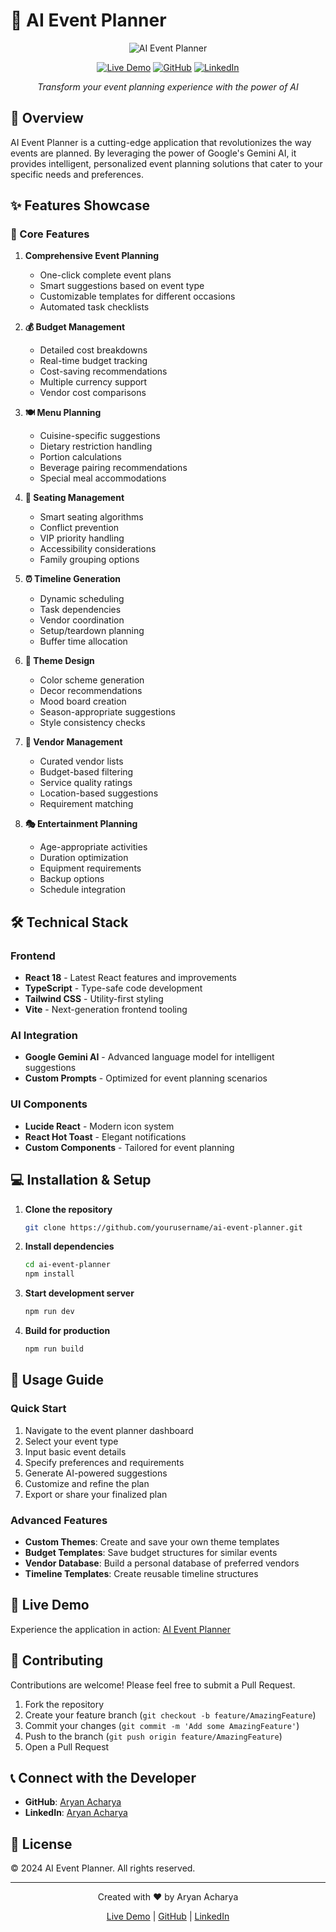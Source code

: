 # 🎉 AI Event Planner

<div align="center">

![AI Event Planner](https://images.unsplash.com/photo-1505236858219-8359eb29e329?auto=format&fit=crop&q=80&w=2000&h=600)

[![Live Demo](https://img.shields.io/badge/Live-Demo-brightgreen)](https://beautiful-chebakia-afbfc0.netlify.app/)
[![GitHub](https://img.shields.io/badge/GitHub-Repository-blue)](https://github.com/aryan1112003)
[![LinkedIn](https://img.shields.io/badge/LinkedIn-Connect-blue)](https://www.linkedin.com/in/aryan-acharya-9b939b316/)

*Transform your event planning experience with the power of AI*

</div>

## 🌟 Overview

AI Event Planner is a cutting-edge application that revolutionizes the way events are planned. By leveraging the power of Google's Gemini AI, it provides intelligent, personalized event planning solutions that cater to your specific needs and preferences.

## ✨ Features Showcase

### 🎯 Core Features

1. **Comprehensive Event Planning**
   - One-click complete event plans
   - Smart suggestions based on event type
   - Customizable templates for different occasions
   - Automated task checklists

2. **💰 Budget Management**
   - Detailed cost breakdowns
   - Real-time budget tracking
   - Cost-saving recommendations
   - Multiple currency support
   - Vendor cost comparisons

3. **🍽️ Menu Planning**
   - Cuisine-specific suggestions
   - Dietary restriction handling
   - Portion calculations
   - Beverage pairing recommendations
   - Special meal accommodations

4. **👥 Seating Management**
   - Smart seating algorithms
   - Conflict prevention
   - VIP priority handling
   - Accessibility considerations
   - Family grouping options

5. **⏰ Timeline Generation**
   - Dynamic scheduling
   - Task dependencies
   - Vendor coordination
   - Setup/teardown planning
   - Buffer time allocation

6. **🎨 Theme Design**
   - Color scheme generation
   - Decor recommendations
   - Mood board creation
   - Season-appropriate suggestions
   - Style consistency checks

7. **🤝 Vendor Management**
   - Curated vendor lists
   - Budget-based filtering
   - Service quality ratings
   - Location-based suggestions
   - Requirement matching

8. **🎭 Entertainment Planning**
   - Age-appropriate activities
   - Duration optimization
   - Equipment requirements
   - Backup options
   - Schedule integration

## 🛠️ Technical Stack

### Frontend
- **React 18** - Latest React features and improvements
- **TypeScript** - Type-safe code development
- **Tailwind CSS** - Utility-first styling
- **Vite** - Next-generation frontend tooling

### AI Integration
- **Google Gemini AI** - Advanced language model for intelligent suggestions
- **Custom Prompts** - Optimized for event planning scenarios

### UI Components
- **Lucide React** - Modern icon system
- **React Hot Toast** - Elegant notifications
- **Custom Components** - Tailored for event planning

## 💻 Installation & Setup

1. **Clone the repository**
   ```bash
   git clone https://github.com/yourusername/ai-event-planner.git
   ```

2. **Install dependencies**
   ```bash
   cd ai-event-planner
   npm install
   ```

3. **Start development server**
   ```bash
   npm run dev
   ```

4. **Build for production**
   ```bash
   npm run build
   ```

## 🎯 Usage Guide

### Quick Start
1. Navigate to the event planner dashboard
2. Select your event type
3. Input basic event details
4. Specify preferences and requirements
5. Generate AI-powered suggestions
6. Customize and refine the plan
7. Export or share your finalized plan

### Advanced Features
- **Custom Themes**: Create and save your own theme templates
- **Budget Templates**: Save budget structures for similar events
- **Vendor Database**: Build a personal database of preferred vendors
- **Timeline Templates**: Create reusable timeline structures

## 🌟 Live Demo

Experience the application in action: [AI Event Planner](https://beautiful-chebakia-afbfc0.netlify.app/)

## 🤝 Contributing

Contributions are welcome! Please feel free to submit a Pull Request.

1. Fork the repository
2. Create your feature branch (`git checkout -b feature/AmazingFeature`)
3. Commit your changes (`git commit -m 'Add some AmazingFeature'`)
4. Push to the branch (`git push origin feature/AmazingFeature`)
5. Open a Pull Request

## 📞 Connect with the Developer

- **GitHub**: [Aryan Acharya](https://github.com/aryan1112003)
- **LinkedIn**: [Aryan Acharya](https://www.linkedin.com/in/aryan-acharya-9b939b316/)

## 📝 License

© 2024 AI Event Planner. All rights reserved.

---

<div align="center">

Created with ❤️ by Aryan Acharya

[Live Demo](https://beautiful-chebakia-afbfc0.netlify.app/) | [GitHub](https://github.com/aryan1112003) | [LinkedIn](https://www.linkedin.com/in/aryan-acharya-9b939b316/)

</div>